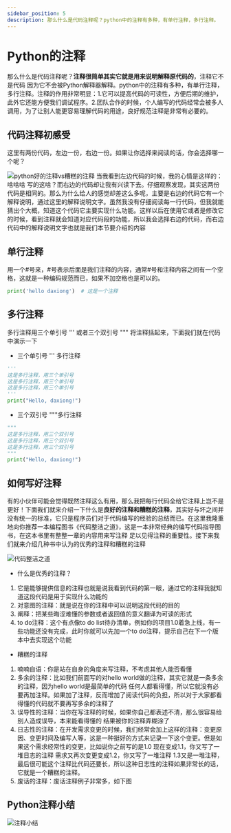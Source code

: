 ```yaml
---
sidebar_position: 5
description: 那么什么是代码注释呢？python中的注释有多种，有单行注释，多行注释。
---
```


# Python的注释
那么什么是代码注释呢？**注释很简单其实它就是用来说明解释原代码的**，注释它不是代码
因为它不会被Python解释器解释。python中的注释有多种，有单行注释，多行注释。注释的作用非常明显：1.它可以提高代码的可读性，方便后期的维护，此外它还能方便我们调试程序。2.团队合作的时候，个人编写的代码经常会被多人调用，为了让别人能更容易理解代码的用途，良好规范注释是非常有必要的。

## 代码注释初感受
这里有两份代码，左边一份，右边一份。如果让你选择来阅读的话，你会选择哪一个呢？

![python好的注释vs糟糕的注释](https://daxiongketang-srt.oss-cn-beijing.aliyuncs.com/notes/python好的注释vs糟糕的注释.jpg)
当我看到左边代码的时候，我的心情是这样的：啥啥啥 写的这啥？而右边的代码却让我有兴读下去。仔细观察发现，其实这两份代码是相同的。那么为什么给人的感觉却差这么多呢，主要是右边的代码它有一个解释说明，通过这里的解释说明文字。虽然我没有仔细阅读每一行代码，但我就能猜出个大概，知道这个代码它主要实现什么功能。这样以后在使用它或者是修改它的时候，看到注释就会知道对应代码段的功能，所以我会选择右边的代码，而右边代码中的解释说明文字也就是我们本节要介绍的内容


## 单行注释
用一个#号来，#号表示后面是我们注释的内容，通常#号和注释内容之间有一个空格，这就是一种编码规范而已，如果不加空格也是可以的。
```python
print('hello daxiong')  # 这是一个注释
```
## 多行注释
多行注释用三个单引号 ''' 或者三个双引号 """ 将注释括起来，下面我们就在代码中演示一下
- 三个单引号 ''' 多行注释
```python
'''
这是多行注释，用三个单引号
这是多行注释，用三个单引号 
这是多行注释，用三个单引号
'''
print("Hello, daxiong!")
```
- 三个双引号 """多行注释
```python
"""
这是多行注释，用三个双引号
这是多行注释，用三个双引号 
这是多行注释，用三个双引号
"""
print("Hello, daxiong!")
```

## 如何写好注释


有的小伙伴可能会觉得既然注释这么有用，那么我把每行代码全给它注释上岂不是更好！下面我们就来介绍一下什么是**良好的注释和糟糕的注释**，其实好与坏之间并没有统一的标准，它只是程序员们对于代码编写的经验的总结而已。在这里我隆重地向你推荐一本编程图书《代码整洁之道》，这是一本非常经典的编写代码指导图书，在这本书里有整整一章的内容用来写注释 足以见得注释的重要性。接下来我们就来介绍几种书中认为的优秀的注释和糟糕的注释

![代码整洁之道](https://daxiongketang-srt.oss-cn-beijing.aliyuncs.com/notes/代码整洁之道.jpg)
- 什么是优秀的注释？
1. 它是能够提供信息的注释也就是说我看到代码的第一眼，通过它的注释我就知道这段代码是用于实现什么功能的
2. 对意图的注释：就是说在你的注释中可以说明这段代码的目的
1. 阐释：把某些晦涩难懂的参数或者返回值的意义翻译为可读的形式
2. to do注释：这个有点像to do list待办清单，例如你的项目1.0着急上线，有一些功能还没有完成，此时你就可以先加一个to do注释，提示自己在下一个版本中去实现这个功能
- 糟糕的注释
1. 喃喃自语：你是站在自身的角度来写注释，不考虑其他人能否看懂
2. 多余的注释：比如我们前面写的对hello world做的注释，其实它就是一条多余的注释，因为hello world是最简单的代码 任何人都看得懂，所以它就没有必要再加注释。如果加了注释，反而增加了阅读代码的负担，所以对于大家都看得懂的代码就不要再写多余的注释了
3. 误导性的注释：当你在写注释的时候，如果你自己都表述不清，那么很容易给别人造成误导，本来能看得懂的 结果被你的注释弄糊涂了
4. 日志性的注释：在开发需求变更的时候，我们经常会加上这样的注释：变更原因、变更时间及编写人等，这是一种挺好的方式来记录一下这个变更。但是如果这个需求经常性的变更，比如说你之前写的是1.0 现在变成1.1，你又写了一堆日志的注释 需求又再次变更变成1.2，你又写了一堆注释 1.3又是一堆注释，最后很可能这个注释比代码还要长，所以这种日志性的注释如果非常长的话，它就是一个糟糕的注释。
5. 废话的注释：废话注释例子非常多，如下图
## Python注释小结

![注释小结](https://daxiongketang-srt.oss-cn-beijing.aliyuncs.com/notes/注释小结.jpg)